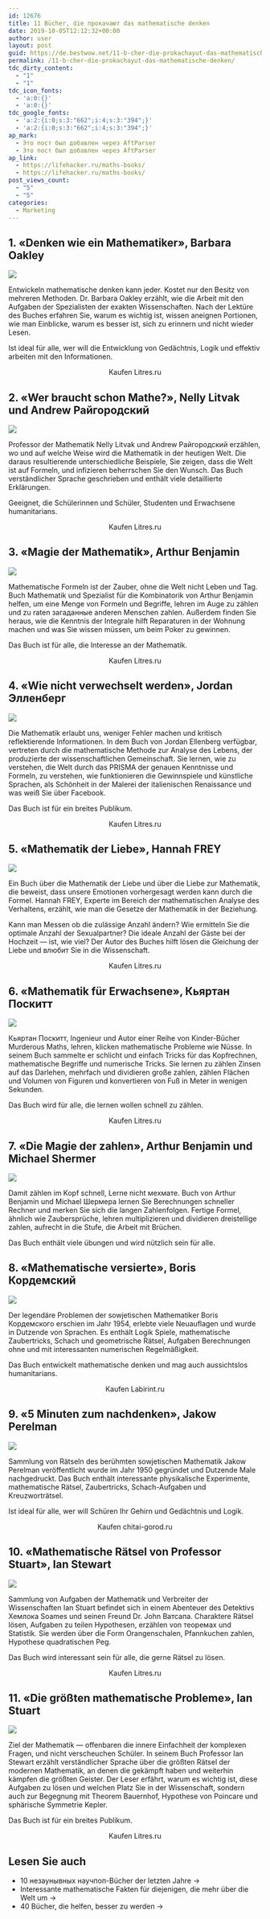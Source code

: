```yaml
---
id: 12676
title: 11 Bücher, die прокачают das mathematische denken
date: 2019-10-05T12:12:32+00:00
author: user
layout: post
guid: https://de.bestwow.net/11-b-cher-die-prokachayut-das-mathematische-denken/
permalink: /11-b-cher-die-prokachayut-das-mathematische-denken/
tdc_dirty_content:
  - "1"
  - "1"
tdc_icon_fonts:
  - 'a:0:{}'
  - 'a:0:{}'
tdc_google_fonts:
  - 'a:2:{i:0;s:3:"662";i:4;s:3:"394";}'
  - 'a:2:{i:0;s:3:"662";i:4;s:3:"394";}'
ap_mark:
  - Это пост был добавлен через AftParser
  - Это пост был добавлен через AftParser
ap_link:
  - https://lifehacker.ru/maths-books/
  - https://lifehacker.ru/maths-books/
post_views_count:
  - "5"
  - "5"
categories:
  - Marketing
---
```

## 1. «Denken wie ein Mathematiker», Barbara Oakley

![](https://de.bestwow.net/wp-content/uploads/2019/10/11-knig-kotorye-prokachayut-matematicheskoe-myshlenie-1.jpg) 

Entwickeln mathematische denken kann jeder. Kostet nur den Besitz von mehreren Methoden. Dr. Barbara Oakley erzählt, wie die Arbeit mit den Aufgaben der Spezialisten der exakten Wissenschaften. Nach der Lektüre des Buches erfahren Sie, warum es wichtig ist, wissen aneignen Portionen, wie man Einblicke, warum es besser ist, sich zu erinnern und nicht wieder Lesen.

Ist ideal für alle, wer will die Entwicklung von Gedächtnis, Logik und effektiv arbeiten mit den Informationen.

<p style="text-align: center">
  <span>Kaufen Litres.ru</span>
</p>

## 2. «Wer braucht schon Mathe?», Nelly Litvak und Andrew Райгородский

![](https://de.bestwow.net/wp-content/uploads/2019/10/11-knig-kotorye-prokachayut-matematicheskoe-myshlenie-2.jpg) 

Professor der Mathematik Nelly Litvak und Andrew Райгородский erzählen, wo und auf welche Weise wird die Mathematik in der heutigen Welt. Die daraus resultierende unterschiedliche Beispiele, Sie zeigen, dass die Welt ist auf Formeln, und infizieren beherrschen Sie den Wunsch. Das Buch verständlicher Sprache geschrieben und enthält viele detaillierte Erklärungen.

Geeignet, die Schülerinnen und Schüler, Studenten und Erwachsene humanitarians.

<p style="text-align: center">
  <span>Kaufen Litres.ru</span>
</p>

## 3. «Magie der Mathematik», Arthur Benjamin

![](https://de.bestwow.net/wp-content/uploads/2019/10/11-knig-kotorye-prokachayut-matematicheskoe-myshlenie-3.jpg) 

Mathematische Formeln ist der Zauber, ohne die Welt nicht Leben und Tag. Buch Mathematik und Spezialist für die Kombinatorik von Arthur Benjamin helfen, um eine Menge von Formeln und Begriffe, lehren im Auge zu zählen und zu raten загаданные anderen Menschen zahlen. Außerdem finden Sie heraus, wie die Kenntnis der Integrale hilft Reparaturen in der Wohnung machen und was Sie wissen müssen, um beim Poker zu gewinnen.

Das Buch ist für alle, die Interesse an der Mathematik.

<p style="text-align: center">
  <span>Kaufen Litres.ru</span>
</p>

## 4. «Wie nicht verwechselt werden», Jordan Элленберг

![](https://de.bestwow.net/wp-content/uploads/2019/10/11-knig-kotorye-prokachayut-matematicheskoe-myshlenie-4.jpg) 

Die Mathematik erlaubt uns, weniger Fehler machen und kritisch reflektierende Informationen. In dem Buch von Jordan Ellenberg verfügbar, vertreten durch die mathematische Methode zur Analyse des Lebens, der produzierte der wissenschaftlichen Gemeinschaft. Sie lernen, wie zu verstehen, die Welt durch das PRISMA der genauen Kenntnisse und Formeln, zu verstehen, wie funktionieren die Gewinnspiele und künstliche Sprachen, als Schönheit in der Malerei der italienischen Renaissance und was weiß Sie über Facebook.

Das Buch ist für ein breites Publikum.

<p style="text-align: center">
  <span>Kaufen Litres.ru</span>
</p>

## 5. «Mathematik der Liebe», Hannah FREY

![](https://de.bestwow.net/wp-content/uploads/2019/10/11-knig-kotorye-prokachayut-matematicheskoe-myshlenie-5.jpg) 

Ein Buch über die Mathematik der Liebe und über die Liebe zur Mathematik, die beweist, dass unsere Emotionen vorhergesagt werden kann durch die Formel. Hannah FREY, Experte im Bereich der mathematischen Analyse des Verhaltens, erzählt, wie man die Gesetze der Mathematik in der Beziehung.

Kann man Messen ob die zulässige Anzahl ändern? Wie ermitteln Sie die optimale Anzahl der Sexualpartner? Die ideale Anzahl der Gäste bei der Hochzeit — ist, wie viel? Der Autor des Buches hilft lösen die Gleichung der Liebe und влюбит Sie in die Wissenschaft.

<p style="text-align: center">
  <span>Kaufen Litres.ru</span>
</p>

## 6. «Mathematik für Erwachsene», Кьяртан Поскитт

![](https://de.bestwow.net/wp-content/uploads/2019/10/11-knig-kotorye-prokachayut-matematicheskoe-myshlenie-6.jpg) 

Кьяртан Поскитт, Ingenieur und Autor einer Reihe von Kinder-Bücher Murderous Maths, lehren, klicken mathematische Probleme wie Nüsse. In seinem Buch sammelte er schlicht und einfach Tricks für das Kopfrechnen, mathematische Begriffe und numerische Tricks. Sie lernen zu zählen Zinsen auf das Darlehen, mehrfach und dividieren große zahlen, zählen Flächen und Volumen von Figuren und konvertieren von Fuß in Meter in wenigen Sekunden.

Das Buch wird für alle, die lernen wollen schnell zu zählen.

<p style="text-align: center">
  <span>Kaufen Litres.ru</span>
</p>

## 7. «Die Magie der zahlen», Arthur Benjamin und Michael Shermer

![](https://de.bestwow.net/wp-content/uploads/2019/10/11-knig-kotorye-prokachayut-matematicheskoe-myshlenie-7.jpg) 

Damit zählen im Kopf schnell, Lerne nicht мехмате. Buch von Arthur Benjamin und Michael Шермера lernen Sie Berechnungen schneller Rechner und merken Sie sich die langen Zahlenfolgen. Fertige Formel, ähnlich wie Zaubersprüche, lehren multiplizieren und dividieren dreistellige zahlen, aufrecht in die Stufe, die Arbeit mit Brüchen.

Das Buch enthält viele übungen und wird nützlich sein für alle.

## 8. «Mathematische versierte», Boris Кордемский

![](https://de.bestwow.net/wp-content/uploads/2019/10/11-knig-kotorye-prokachayut-matematicheskoe-myshlenie-8.jpg) 

Der legendäre Problemen der sowjetischen Mathematiker Boris Кордемского erschien im Jahr 1954, erlebte viele Neuauflagen und wurde in Dutzende von Sprachen. Es enthält Logik Spiele, mathematische Zaubertricks, Schach und geometrische Rätsel, Aufgaben Berechnungen ohne und mit interessanten numerischen Regelmäßigkeit.

Das Buch entwickelt mathematische denken und mag auch aussichtslos humanitarians.

<p style="text-align: center">
  <span>Kaufen Labirint.ru</span>
</p>

## 9. «5 Minuten zum nachdenken», Jakow Perelman

![](https://de.bestwow.net/wp-content/uploads/2019/10/11-knig-kotorye-prokachayut-matematicheskoe-myshlenie-9.jpg) 

Sammlung von Rätseln des berühmten sowjetischen Mathematik Jakow Perelman veröffentlicht wurde im Jahr 1950 gegründet und Dutzende Male nachgedruckt. Das Buch enthält interessante physikalische Experimente, mathematische Rätsel, Zaubertricks, Schach-Aufgaben und Kreuzworträtsel.

Ist ideal für alle, wer will Schüren Ihr Gehirn und Gedächtnis und Logik.

<p style="text-align: center">
  <span>Kaufen chitai-gorod.ru</span>
</p>

## 10. «Mathematische Rätsel von Professor Stuart», Ian Stewart

![](https://de.bestwow.net/wp-content/uploads/2019/10/11-knig-kotorye-prokachayut-matematicheskoe-myshlenie-10.jpg) 

Sammlung von Aufgaben der Mathematik und Verbreiter der Wissenschaften Ian Stuart befindet sich in einem Abenteuer des Detektivs Хемлока Soames und seinen Freund Dr. John Ватсапа. Charaktere Rätsel lösen, Aufgaben zu teilen Hypothesen, erzählen von теоремах und Statistik. Sie werden über die Form Orangenschalen, Pfannkuchen zahlen, Hypothese quadratischen Peg.

Das Buch wird interessant sein für alle, die gerne Rätsel zu lösen.

<p style="text-align: center">
  <span>Kaufen Litres.ru</span>
</p>

## 11. «Die größten mathematische Probleme», Ian Stuart

![](https://de.bestwow.net/wp-content/uploads/2019/10/11-knig-kotorye-prokachayut-matematicheskoe-myshlenie-11.jpg) 

Ziel der Mathematik — offenbaren die innere Einfachheit der komplexen Fragen, und nicht verscheuchen Schüler. In seinem Buch Professor Ian Stewart erzählt verständlicher Sprache über die größten Rätsel der modernen Mathematik, an denen die gekämpft haben und weiterhin kämpfen die größten Geister. Der Leser erfährt, warum es wichtig ist, diese Aufgaben zu lösen und welchen Platz Sie in der Wissenschaft, sondern auch zur Begegnung mit Theorem Bauernhof, Hypothese von Poincare und sphärische Symmetrie Kepler.

Das Buch ist für ein breites Publikum.

<p style="text-align: center">
  <span>Kaufen Litres.ru</span>
</p>

## Lesen Sie auch

  * 10 незаунывных научпоп-Bücher der letzten Jahre →
  * Interessante mathematische Fakten für diejenigen, die mehr über die Welt um →
  * 40 Bücher, die helfen, besser zu werden →